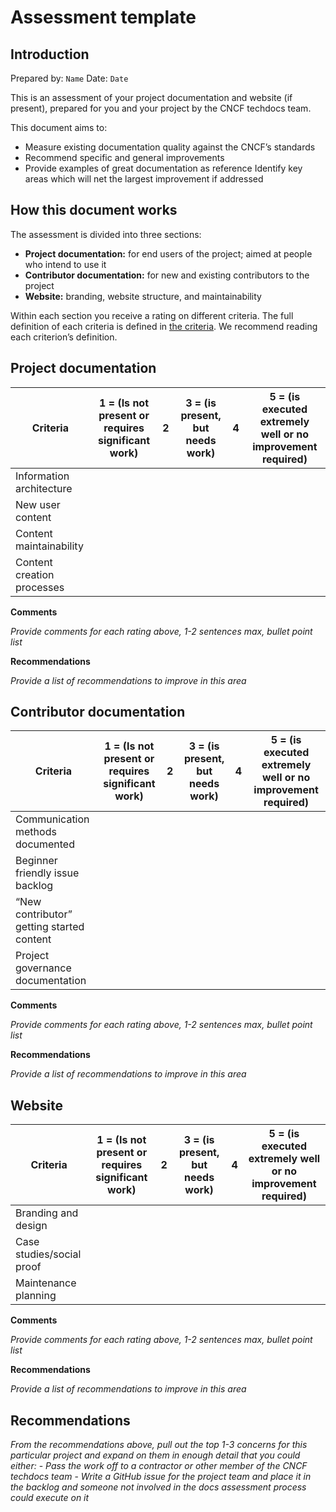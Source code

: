 # Assessment template 

## Introduction

Prepared by: `Name`
Date: `Date`

This is an assessment of your project documentation and website (if present), prepared for you and your project by the CNCF techdocs team.

This document aims to:

- Measure existing documentation quality against the CNCF’s standards
- Recommend specific and general improvements
- Provide examples of great documentation as reference 
Identify key areas which will net the largest improvement if addressed 

## How this document works

The assessment is divided into three sections: 

- **Project documentation:** for end users of the project; aimed at people who intend to use it
- **Contributor documentation:** for new and existing contributors to the project
- **Website:** branding, website structure, and maintainability

Within each section you receive a rating on different criteria. The full definition of each criteria is defined in [the criteria](criteria.md). We recommend reading each criterion’s definition.

## Project documentation 


| Criteria | 1 = (Is not present or requires significant work) | 2 | 3 = (is present, but needs work) | 4 | 5 = (is executed extremely well or no improvement required) |
| ---                       | --- | --- | --- | --- | --- |
| Information architecture  |     |     |     |     |     |
| New user content          |     |     |     |     |     |
| Content maintainability   |     |     |     |     |     |
| Content creation processes |     |     |     |     |     |

**Comments**

_Provide comments for each rating above, 1-2 sentences max, bullet point list_

**Recommendations**

_Provide a list of recommendations to improve in this area_

## Contributor documentation 


| Criteria | 1 = (Is not present or requires significant work) | 2 | 3 = (is present, but needs work) | 4 | 5 = (is executed extremely well or no improvement required) |
| ---                       | --- | --- | --- | --- | --- |
| Communication methods documented  |     |     |     |     |     |
| Beginner friendly issue backlog         |     |     |     |     |     |
| “New contributor” getting started content  |     |     |     |     |     |
| Project governance documentation |     |     |     |     |     |

**Comments**

_Provide comments for each rating above, 1-2 sentences max, bullet point list_

**Recommendations**

_Provide a list of recommendations to improve in this area_


## Website


| Criteria | 1 = (Is not present or requires significant work) | 2 | 3 = (is present, but needs work) | 4 | 5 = (is executed extremely well or no improvement required) |
| ---                       | --- | --- | --- | --- | --- |
| Branding and design  |     |     |     |     |     |
| Case studies/social proof |     |     |     |     |     |
| Maintenance planning |     |     |     |     |     |

**Comments**

_Provide comments for each rating above, 1-2 sentences max, bullet point list_

**Recommendations**

_Provide a list of recommendations to improve in this area_


## Recommendations

_From the recommendations above, pull out the top 1-3 concerns for this particular project and expand on them in enough detail that you could either:_
    - _Pass the work off to a contractor or other member of the CNCF techdocs team_
    - _Write a GitHub issue for the project team and place it in the backlog and someone not involved in the docs assessment process could execute on it_




